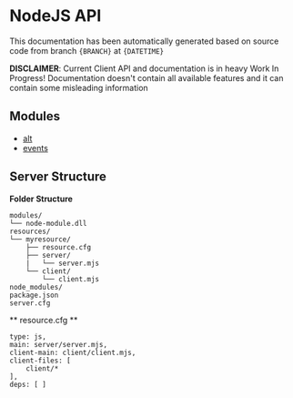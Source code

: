 # NodeJS API

This documentation has been automatically generated based on source code from branch `{BRANCH}` at `{DATETIME}`

**DISCLAIMER**: Current Client API and documentation is in heavy Work In Progress! Documentation doesn't contain all available features and it can contain some misleading information

## Modules
* [alt](docs/ServerAPI/nodejs/modules/alt/index.md)
* [events](docs/ServerAPI/nodejs/modules/events/index.md)

## Server Structure

**Folder Structure**

```
modules/
└── node-module.dll
resources/
└── myresource/
    ├── resource.cfg
    ├── server/
    |   └── server.mjs
    └── client/
        └── client.mjs
node_modules/
package.json
server.cfg
```

** resource.cfg **
```
type: js,
main: server/server.mjs,
client-main: client/client.mjs,
client-files: [
    client/*
],
deps: [ ]
```
